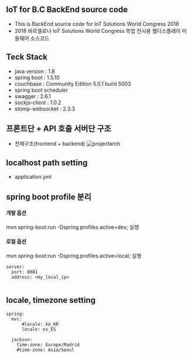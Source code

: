 ## IoT for B.C BackEnd source code
- This is BackEnd source code for IoT Solutions World Congress 2018
- 2018 바르셀로나 IoT Solutions World Congress 목업 전시용 웹디스플레이 미들웨어 소스코드 

## Teck Stack
- java version : 1.8
- spring boot : 1.5.10
- couchbase : Community Edition 5.0.1 build 5003
- spring boot scheduler
- swagger : 2.6.1
- sockjs-client : 1.0.2
- stomp-websocket : 2.3.3

## 프론트단 + API 호출 서버단 구조
- 전체구조(frontend + backend)
![projectarch](/path/to/img.jpg)


## localhost path setting
- application.yml  

## spring boot profile 분리
#### 개발 옵션
mvn spring-boot:run -Dspring.profiles.active=dev; 실행

#### 로컬 옵션
mvn spring-boot:run -Dspring.profiles.active=local; 실행

```
server:
  port: 8081
  address: <my_local_ip>
  
```

## locale, timezone setting
  
```
spring:
  mvc:
      #locale: ko_KR
      locale: es_ES

  jackson:
    time-zone: Europe/Madrid
    #time-zone: Asia/Seoul  

```